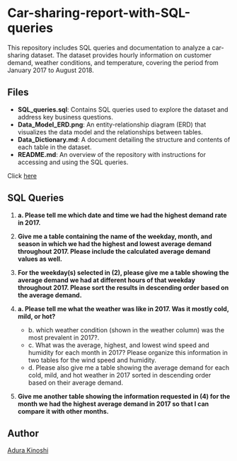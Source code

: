 # Car-sharing-report-with-SQL-queries

This repository includes SQL queries and documentation to analyze a car-sharing dataset. The dataset provides hourly information on customer demand, weather conditions, and temperature, covering the period from January 2017 to August 2018.

## Files

- **SQL_queries.sql**: Contains SQL queries used to explore the dataset and address key business questions.
- **Data_Model_ERD.png**: An entity-relationship diagram (ERD) that visualizes the data model and the relationships between tables.
- **Data_Dictionary.md**: A document detailing the structure and contents of each table in the dataset.
- **README.md**: An overview of the repository with instructions for accessing and using the SQL queries.

Click [here](https://drive.google.com/drive/folders/1rhjtxJPSgr_PBSoAJanmThFUhbqUnYn1?usp=sharing)

## SQL Queries

1. **a. Please tell me which date and time we had the highest demand rate in 2017.**

2. **Give me a table containing the name of the weekday, month, and season in which we had the highest and lowest average demand throughout 2017. Please include the calculated average demand values as well.**

3. **For the weekday(s) selected in (2), please give me a table showing the average demand we had at different hours of that weekday throughout 2017. Please sort the results in descending order based on the average demand.**

4. **a. Please tell me what the weather was like in 2017. Was it mostly cold, mild, or hot?**
   - b. which weather condition (shown in the weather column) was the most prevalent in 2017?.
   - c. What was the average, highest, and lowest wind speed and humidity for each month in 2017? Please organize this information in two tables for the wind speed and humidity.
   - d. Please also give me a table showing the average demand for each cold, mild, and hot weather in 2017 sorted in descending order based on their average demand.
   
5. **Give me another table showing the information requested in (4) for the month we had the highest average demand in 2017 so that I can compare it with other months.**


## Author
[Adura Kinoshi](www.linkedin.com/in/adurakinoshi)
